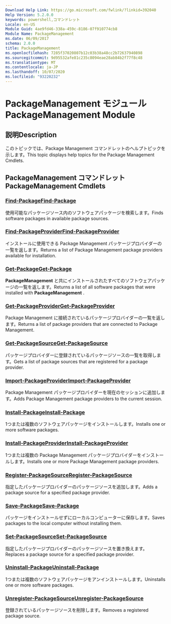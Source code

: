 ```yaml
---
Download Help Link: https://go.microsoft.com/fwlink/?linkid=392040
Help Version: 5.2.0.0
keywords: powershell,コマンドレット
Locale: en-US
Module Guid: 4ae9fd46-338a-459c-8186-07f910774cb8
Module Name: PackageManagement
ms.date: 06/09/2017
schema: 2.0.0
title: PackageManagement
ms.openlocfilehash: 7285f37020807b12c03b38a48cc2b72637940898
ms.sourcegitcommit: 9d95532afe81c235c8094eae28ab84b2f77f8c48
ms.translationtype: MT
ms.contentlocale: ja-JP
ms.lasthandoff: 10/07/2020
ms.locfileid: "93220232"
---
```

# <span data-ttu-id="56dca-103">PackageManagement モジュール</span><span class="sxs-lookup"><span data-stu-id="56dca-103">PackageManagement Module</span></span>

## <span data-ttu-id="56dca-104">説明</span><span class="sxs-lookup"><span data-stu-id="56dca-104">Description</span></span>

<span data-ttu-id="56dca-105">このトピックでは、Package Management コマンドレットのヘルプトピックを示します。</span><span class="sxs-lookup"><span data-stu-id="56dca-105">This topic displays help topics for the Package Management Cmdlets.</span></span>

## <span data-ttu-id="56dca-106">PackageManagement コマンドレット</span><span class="sxs-lookup"><span data-stu-id="56dca-106">PackageManagement Cmdlets</span></span>

### [<span data-ttu-id="56dca-107">Find-Package</span><span class="sxs-lookup"><span data-stu-id="56dca-107">Find-Package</span></span>](Find-Package.md)
<span data-ttu-id="56dca-108">使用可能なパッケージソース内のソフトウェアパッケージを検索します。</span><span class="sxs-lookup"><span data-stu-id="56dca-108">Finds software packages in available package sources.</span></span>

### [<span data-ttu-id="56dca-109">Find-PackageProvider</span><span class="sxs-lookup"><span data-stu-id="56dca-109">Find-PackageProvider</span></span>](Find-PackageProvider.md)
<span data-ttu-id="56dca-110">インストールに使用できる Package Management パッケージプロバイダーの一覧を返します。</span><span class="sxs-lookup"><span data-stu-id="56dca-110">Returns a list of Package Management package providers available for installation.</span></span>

### [<span data-ttu-id="56dca-111">Get-Package</span><span class="sxs-lookup"><span data-stu-id="56dca-111">Get-Package</span></span>](Get-Package.md)
<span data-ttu-id="56dca-112">**PackageManagement** と共にインストールされたすべてのソフトウェアパッケージの一覧を返します。</span><span class="sxs-lookup"><span data-stu-id="56dca-112">Returns a list of all software packages that were installed with **PackageManagement** .</span></span>

### [<span data-ttu-id="56dca-113">Get-PackageProvider</span><span class="sxs-lookup"><span data-stu-id="56dca-113">Get-PackageProvider</span></span>](Get-PackageProvider.md)
<span data-ttu-id="56dca-114">Package Management に接続されているパッケージプロバイダーの一覧を返します。</span><span class="sxs-lookup"><span data-stu-id="56dca-114">Returns a list of package providers that are connected to Package Management.</span></span>

### [<span data-ttu-id="56dca-115">Get-PackageSource</span><span class="sxs-lookup"><span data-stu-id="56dca-115">Get-PackageSource</span></span>](Get-PackageSource.md)
<span data-ttu-id="56dca-116">パッケージプロバイダーに登録されているパッケージソースの一覧を取得します。</span><span class="sxs-lookup"><span data-stu-id="56dca-116">Gets a list of package sources that are registered for a package provider.</span></span>

### [<span data-ttu-id="56dca-117">Import-PackageProvider</span><span class="sxs-lookup"><span data-stu-id="56dca-117">Import-PackageProvider</span></span>](Import-PackageProvider.md)
<span data-ttu-id="56dca-118">Package Management パッケージプロバイダーを現在のセッションに追加します。</span><span class="sxs-lookup"><span data-stu-id="56dca-118">Adds Package Management package providers to the current session.</span></span>

### [<span data-ttu-id="56dca-119">Install-Package</span><span class="sxs-lookup"><span data-stu-id="56dca-119">Install-Package</span></span>](Install-Package.md)
<span data-ttu-id="56dca-120">1つまたは複数のソフトウェアパッケージをインストールします。</span><span class="sxs-lookup"><span data-stu-id="56dca-120">Installs one or more software packages.</span></span>

### [<span data-ttu-id="56dca-121">Install-PackageProvider</span><span class="sxs-lookup"><span data-stu-id="56dca-121">Install-PackageProvider</span></span>](Install-PackageProvider.md)
<span data-ttu-id="56dca-122">1つまたは複数の Package Management パッケージプロバイダーをインストールします。</span><span class="sxs-lookup"><span data-stu-id="56dca-122">Installs one or more Package Management package providers.</span></span>

### [<span data-ttu-id="56dca-123">Register-PackageSource</span><span class="sxs-lookup"><span data-stu-id="56dca-123">Register-PackageSource</span></span>](Register-PackageSource.md)
<span data-ttu-id="56dca-124">指定したパッケージプロバイダーのパッケージソースを追加します。</span><span class="sxs-lookup"><span data-stu-id="56dca-124">Adds a package source for a specified package provider.</span></span>

### [<span data-ttu-id="56dca-125">Save-Package</span><span class="sxs-lookup"><span data-stu-id="56dca-125">Save-Package</span></span>](Save-Package.md)
<span data-ttu-id="56dca-126">パッケージをインストールせずにローカルコンピューターに保存します。</span><span class="sxs-lookup"><span data-stu-id="56dca-126">Saves packages to the local computer without installing them.</span></span>

### [<span data-ttu-id="56dca-127">Set-PackageSource</span><span class="sxs-lookup"><span data-stu-id="56dca-127">Set-PackageSource</span></span>](Set-PackageSource.md)
<span data-ttu-id="56dca-128">指定したパッケージプロバイダーのパッケージソースを置き換えます。</span><span class="sxs-lookup"><span data-stu-id="56dca-128">Replaces a package source for a specified package provider.</span></span>

### [<span data-ttu-id="56dca-129">Uninstall-Package</span><span class="sxs-lookup"><span data-stu-id="56dca-129">Uninstall-Package</span></span>](Uninstall-Package.md)
<span data-ttu-id="56dca-130">1つまたは複数のソフトウェアパッケージをアンインストールします。</span><span class="sxs-lookup"><span data-stu-id="56dca-130">Uninstalls one or more software packages.</span></span>

### [<span data-ttu-id="56dca-131">Unregister-PackageSource</span><span class="sxs-lookup"><span data-stu-id="56dca-131">Unregister-PackageSource</span></span>](Unregister-PackageSource.md)
<span data-ttu-id="56dca-132">登録されているパッケージソースを削除します。</span><span class="sxs-lookup"><span data-stu-id="56dca-132">Removes a registered package source.</span></span>
